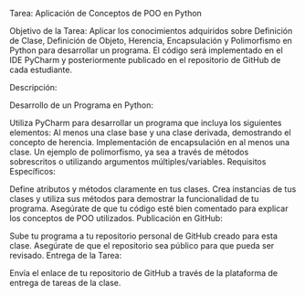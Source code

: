 Tarea: Aplicación de Conceptos de POO en Python

Objetivo de la Tarea:
Aplicar los conocimientos adquiridos sobre Definición de Clase, Definición de Objeto, Herencia, Encapsulación y Polimorfismo en Python para desarrollar un programa. El código será implementado en el IDE PyCharm y posteriormente publicado en el repositorio de GitHub de cada estudiante.

Descripción:

Desarrollo de un Programa en Python:

Utiliza PyCharm para desarrollar un programa que incluya los siguientes elementos:
Al menos una clase base y una clase derivada, demostrando el concepto de herencia.
Implementación de encapsulación en al menos una clase.
Un ejemplo de polimorfismo, ya sea a través de métodos sobrescritos o utilizando argumentos múltiples/variables.
Requisitos Específicos:

Define atributos y métodos claramente en tus clases.
Crea instancias de tus clases y utiliza sus métodos para demostrar la funcionalidad de tu programa.
Asegúrate de que tu código esté bien comentado para explicar los conceptos de POO utilizados.
Publicación en GitHub:

Sube tu programa a tu repositorio personal de GitHub creado para esta clase.
Asegúrate de que el repositorio sea público para que pueda ser revisado.
Entrega de la Tarea:

Envía el enlace de tu repositorio de GitHub a través de la plataforma de entrega de tareas de la clase.